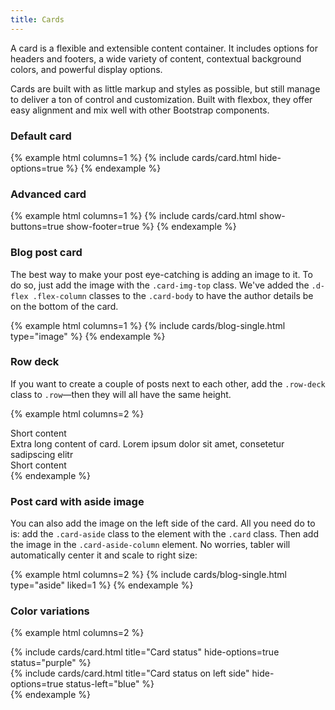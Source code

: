 ```yaml
---
title: Cards
---
```


A card is a flexible and extensible content container. It includes options for headers and footers, a wide variety of content, contextual background colors, and powerful display options. 

Cards are built with as little markup and styles as possible, but still manage to deliver a ton of control and customization. Built with flexbox, they offer easy alignment and mix well with other Bootstrap components.

### Default card

{% example html columns=1 %}
{% include cards/card.html hide-options=true %}
{% endexample %}

### Advanced card

{% example html columns=1 %}
{% include cards/card.html show-buttons=true show-footer=true %}
{% endexample %}

### Blog post card

The best way to make your post eye-catching is adding an image to it. To do so, just add the image with the `.card-img-top` class. We've added the `.d-flex .flex-column` classes to the `.card-body` to have the author details be on the bottom of the card.

{% example html columns=1 %}
{% include cards/blog-single.html type="image" %}
{% endexample %}

### Row deck

If you want to create a couple of posts next to each other, add the `.row-deck` class to `.row`—then they will all have the same height.

{% example html columns=2 %}
<div class="row row-cards row-deck">
    <div class="col-md-4">
        <div class="card">
            <div class="card-body">Short content</div>
        </div>
    </div>
    <div class="col-md-4">
        <div class="card">
            <div class="card-body">Extra long content of card. Lorem ipsum dolor sit amet, consetetur sadipscing elitr</div>
        </div>
    </div>
    <div class="col-md-4">
        <div class="card">
            <div class="card-body">Short content</div>
        </div>
    </div>
</div>
{% endexample %}

### Post card with aside image

You can also add the image on the left side of the card. All you need do to is: add the `.card-aside` class to the element with the `.card` class. Then add the image in the `.card-aside-column` element. No worries, tabler will automatically center it and scale to right size:

{% example html columns=2 %}
{% include cards/blog-single.html type="aside" liked=1 %}
{% endexample %}

### Color variations

{% example html columns=2 %}
<div class="row row-cards row-deck">
    <div class="col-md-6">
        {% include cards/card.html title="Card status" hide-options=true status="purple" %}
    </div>
    <div class="col-md-6">
        {% include cards/card.html title="Card status on left side" hide-options=true status-left="blue" %}
    </div>
</div>
{% endexample %}

